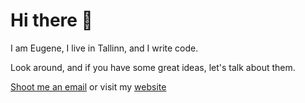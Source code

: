 # Hi there 👋

I am Eugene, I live in Tallinn, and I write code.

Look around, and if you have some great ideas, let's talk about them.

<a href="mailto:emirotin@gmail.com">Shoot me an email</a> or visit my <a href="https://mirotin.online">website</a>
